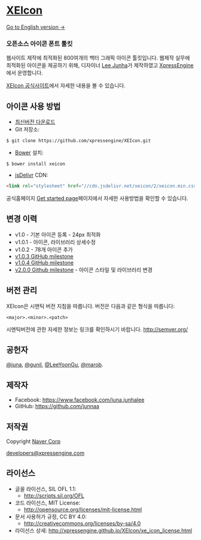 # [XEIcon](http://xpressengine.github.io/XEIcon/)
[Go to English version →](https://github.com/xpressengine/XEIcon/blob/master/README.md)

### 오픈소스 아이콘 폰트 툴킷
웹사이트 제작에 최적화된 800여개의 백터 그래픽 아이콘 툴킷입니다.
웹제작 실무에 최적화된 아이콘을 제공하기 위해, 디자이너 [Lee Junha](https://github.com/junnaa)가 제작하였고 [XpressEngine](http://www.xpressengine.com/)에서 운영합니다.

[XEIcon 공식사이트](http://xpressengine.github.io/XEIcon/)에서 자세한 내용을 볼 수 있습니다.


## 아이콘 사용 방법 
- [최신버전 다운로드](https://github.com/xpressengine/XEIcon/archive/master.zip)
- Git 저장소: 

```
$ git clone https://github.com/xpressengine/XEIcon.git
```

- [Bower](http://bower.io) 설치: 

```
$ bower install xeicon
```

- [jsDelivr](http://www.jsdelivr.com/#!xeicon) CDN: 

```html
<link rel="stylesheet" href="//cdn.jsdelivr.net/xeicon/2/xeicon.min.css">
```

공식홈페이지 [Get started page](http://xpressengine.github.io/XEIcon/started.html)페이지에서 자세한 사용방법을 확인할 수 있습니다.


## 변경 이력
- v1.0 - 기본 아이콘 등록 - 24px 최적화
- v1.0.1 - 아이콘, 라이브러리 상세수정
- v1.0.2 - 78개 아이콘 추가
- [v1.0.3 GitHub milestone](https://github.com/xpressengine/XEIcon/issues?q=milestone%3A%22XEIcon+1.0.3%22)
- [v1.0.4 GitHub milestone](https://github.com/xpressengine/XEIcon/milestones/XEIcon%201.0.4)
- [v2.0.0 Github milestone](https://github.com/xpressengine/XEIcon/milestones/XEIcon%202.1) - 아이콘 스타일 및 라이브러리 변경


## 버전 관리
XEIcon은 시맨틱 버전 지침을 따릅니다. 버전은 다음과 같은 형식을 따릅니다:

`<major>.<minor>.<patch>`

시멘틱버전에 관한 자세한 정보는 링크를 확인하시기 바랍니다. http://semver.org/


## 공헌자
[@juna](https://github.com/junnaa), [@gunil](http://github.com/gunil), [@LeeYoonGu](https://github.com/LeeYoonGu), [@marob](https://www.facebook.com/marob.99).


## 제작자
- Facebook: https://www.facebook.com/juna.junhalee
- GitHub: https://github.com/junnaa

## 저작권
Copyright [Naver Corp](http://www.navercorp.com)

developers@xpressengine.com

## 라이선스
- 글꼴 라이선스, SIL OFL 1.1:
    - http://scripts.sil.org/OFL
- 코드 라이선스, MIT License:
    - http://opensource.org/licenses/mit-license.html
- 문서 사용허가 규정, CC BY 4.0:
    - http://creativecommons.org/licenses/by-sa/4.0
- 라이선스 상세: http://xpressengine.github.io/XEIcon/xe_icon_license.html
